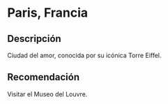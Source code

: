 # Paris, Francia

## Descripción
Ciudad del amor, conocida por su icónica Torre Eiffel.

## Recomendación
Visitar el Museo del Louvre.

